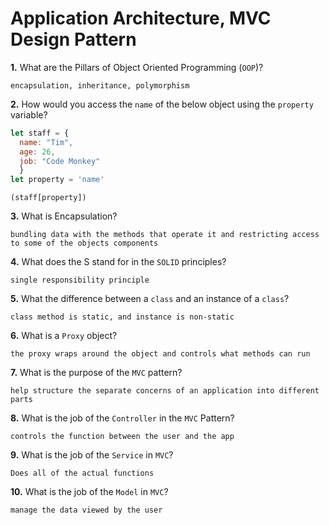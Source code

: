 # Application Architecture, MVC Design Pattern

**1.** What are the Pillars of Object Oriented Programming (`OOP`)?
<!-- enter you answer in the space below -->
```
encapsulation, inheritance, polymorphism
```
**2.** How would you access the `name` of the below object using the `property` variable?
```js
let staff = {
  name: "Tim",
  age: 26,
  job: "Code Monkey"
  }
let property = 'name'
```
<!-- enter you answer in the space below -->
```
(staff[property])
```
**3.** What is Encapsulation?
<!-- enter you answer in the space below -->
```
bundling data with the methods that operate it and restricting access to some of the objects components
```
**4.** What does the S stand for in the `SOLID` principles?
<!-- enter you answer in the space below -->
```
single responsibility principle
```
**5.** What the difference between a `class` and an instance of a `class`?
<!-- enter you answer in the space below -->
```
class method is static, and instance is non-static
```
**6.** What is a `Proxy` object?
<!-- enter you answer in the space below -->
```
the proxy wraps around the object and controls what methods can run
```

**7.** What is the purpose of the `MVC` pattern?
<!-- enter you answer in the space below -->
```
help structure the separate concerns of an application into different parts
```
**8.** What is the job of the `Controller` in the `MVC` Pattern?
<!-- enter you answer in the space below -->
```
controls the function between the user and the app
```

**9.** What is the job of the `Service` in `MVC`?
<!-- enter you answer in the space below -->
```
Does all of the actual functions
```
**10.** What is the job of the `Model` in `MVC`?
<!-- enter you answer in the space below -->
```
manage the data viewed by the user
```
